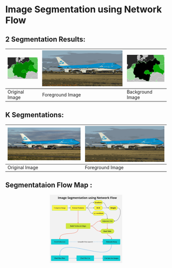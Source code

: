 # Image Segmentation using Network Flow

## 2 Segmentation Results:

| ![Image 1](Pictures/280*200.png) | ![Image 2](Pictures/segmentation_result.png) | ![Image 4](Pictures/t_set_result.png)|
|------------------------|------------------------|-------------------|
| Original Image   | Foreground Image    | Background Image |

## K Segmentations:

| ![Image 5](Pictures/1000*450.png) | ![Image 6](Pictures/segmentation_result.png) |
|------------------------|------------------------|
| Original Image   | Foreground Image    | 

## Segmentataion Flow Map :
<div style="display: flex; justify-content: space-around;">
  <img src="Pictures/flow map.jpg" width="45%" alt="Image 3"/>
</div>
